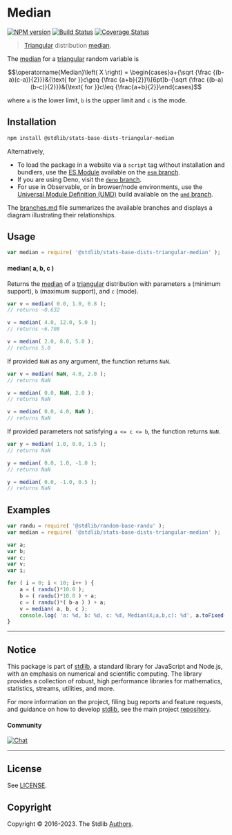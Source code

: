<!--

@license Apache-2.0

Copyright (c) 2018 The Stdlib Authors.

Licensed under the Apache License, Version 2.0 (the "License");
you may not use this file except in compliance with the License.
You may obtain a copy of the License at

   http://www.apache.org/licenses/LICENSE-2.0

Unless required by applicable law or agreed to in writing, software
distributed under the License is distributed on an "AS IS" BASIS,
WITHOUT WARRANTIES OR CONDITIONS OF ANY KIND, either express or implied.
See the License for the specific language governing permissions and
limitations under the License.

-->

# Median

[![NPM version][npm-image]][npm-url] [![Build Status][test-image]][test-url] [![Coverage Status][coverage-image]][coverage-url] <!-- [![dependencies][dependencies-image]][dependencies-url] -->

> [Triangular][triangular-distribution] distribution [median][median].

<!-- Section to include introductory text. Make sure to keep an empty line after the intro `section` element and another before the `/section` close. -->

<section class="intro">

The [median][median] for a [triangular][triangular-distribution] random variable is

<!-- <equation class="equation" label="eq:triangular_median" align="center" raw="\operatorname{Median}\left( X \right) = \begin{cases}a+{\sqrt {\frac {(b-a)(c-a)}{2}}}&{\text{ for }}c\geq {\frac {a+b}{2}}\\[6pt]b-{\sqrt {\frac {(b-a)(b-c)}{2}}}&{\text{ for }}c\leq {\frac{a+b}{2}}\end{cases}" alt="Median for a triangular distribution."> -->

```math
\operatorname{Median}\left( X \right) = \begin{cases}a+{\sqrt {\frac {(b-a)(c-a)}{2}}}&{\text{ for }}c\geq {\frac {a+b}{2}}\\[6pt]b-{\sqrt {\frac {(b-a)(b-c)}{2}}}&{\text{ for }}c\leq {\frac{a+b}{2}}\end{cases}
```

<!-- <div class="equation" align="center" data-raw-text="\operatorname{Median}\left( X \right) = \begin{cases}a+{\sqrt {\frac {(b-a)(c-a)}{2}}}&amp;{\text{ for }}c\geq {\frac {a+b}{2}}\\[6pt]b-{\sqrt {\frac {(b-a)(b-c)}{2}}}&amp;{\text{ for }}c\leq {\frac{a+b}{2}}\end{cases}" data-equation="eq:triangular_median">
    <img src="https://cdn.jsdelivr.net/gh/stdlib-js/stdlib@51534079fef45e990850102147e8945fb023d1d0/lib/node_modules/@stdlib/stats/base/dists/triangular/median/docs/img/equation_triangular_median.svg" alt="Median for a triangular distribution.">
    <br>
</div> -->

<!-- </equation> -->

where `a` is the lower limit, `b` is the upper limit and `c` is the mode.

</section>

<!-- /.intro -->

<!-- Package usage documentation. -->

<section class="installation">

## Installation

```bash
npm install @stdlib/stats-base-dists-triangular-median
```

Alternatively,

-   To load the package in a website via a `script` tag without installation and bundlers, use the [ES Module][es-module] available on the [`esm` branch][esm-url].
-   If you are using Deno, visit the [`deno` branch][deno-url].
-   For use in Observable, or in browser/node environments, use the [Universal Module Definition (UMD)][umd] build available on the [`umd` branch][umd-url].

The [branches.md][branches-url] file summarizes the available branches and displays a diagram illustrating their relationships.

</section>

<section class="usage">

## Usage

```javascript
var median = require( '@stdlib/stats-base-dists-triangular-median' );
```

#### median( a, b, c )

Returns the [median][median] of a [triangular][triangular-distribution] distribution with parameters `a` (minimum support), `b` (maximum support), and `c` (mode).

```javascript
var v = median( 0.0, 1.0, 0.8 );
// returns ~0.632

v = median( 4.0, 12.0, 5.0 );
// returns ~6.708

v = median( 2.0, 8.0, 5.0 );
// returns 5.0
```

If provided `NaN` as any argument, the function returns `NaN`.

```javascript
var v = median( NaN, 4.0, 2.0 );
// returns NaN

v = median( 0.0, NaN, 2.0 );
// returns NaN

v = median( 0.0, 4.0, NaN );
// returns NaN
```

If provided parameters not satisfying `a <= c <= b`, the function returns `NaN`.

```javascript
var y = median( 1.0, 0.0, 1.5 );
// returns NaN

y = median( 0.0, 1.0, -1.0 );
// returns NaN

y = median( 0.0, -1.0, 0.5 );
// returns NaN
```

</section>

<!-- /.usage -->

<!-- Package usage notes. Make sure to keep an empty line after the `section` element and another before the `/section` close. -->

<section class="notes">

</section>

<!-- /.notes -->

<!-- Package usage examples. -->

<section class="examples">

## Examples

<!-- eslint no-undef: "error" -->

```javascript
var randu = require( '@stdlib/random-base-randu' );
var median = require( '@stdlib/stats-base-dists-triangular-median' );

var a;
var b;
var c;
var v;
var i;

for ( i = 0; i < 10; i++ ) {
    a = ( randu()*10.0 );
    b = ( randu()*10.0 ) + a;
    c = ( randu()*( b-a ) ) + a;
    v = median( a, b, c );
    console.log( 'a: %d, b: %d, c: %d, Median(X;a,b,c): %d', a.toFixed( 4 ), b.toFixed( 4 ), c.toFixed( 4 ), v.toFixed( 4 ) );
}
```

</section>

<!-- /.examples -->

<!-- Section to include cited references. If references are included, add a horizontal rule *before* the section. Make sure to keep an empty line after the `section` element and another before the `/section` close. -->

<section class="references">

</section>

<!-- /.references -->

<!-- Section for related `stdlib` packages. Do not manually edit this section, as it is automatically populated. -->

<section class="related">

</section>

<!-- /.related -->

<!-- Section for all links. Make sure to keep an empty line after the `section` element and another before the `/section` close. -->


<section class="main-repo" >

* * *

## Notice

This package is part of [stdlib][stdlib], a standard library for JavaScript and Node.js, with an emphasis on numerical and scientific computing. The library provides a collection of robust, high performance libraries for mathematics, statistics, streams, utilities, and more.

For more information on the project, filing bug reports and feature requests, and guidance on how to develop [stdlib][stdlib], see the main project [repository][stdlib].

#### Community

[![Chat][chat-image]][chat-url]

---

## License

See [LICENSE][stdlib-license].


## Copyright

Copyright &copy; 2016-2023. The Stdlib [Authors][stdlib-authors].

</section>

<!-- /.stdlib -->

<!-- Section for all links. Make sure to keep an empty line after the `section` element and another before the `/section` close. -->

<section class="links">

[npm-image]: http://img.shields.io/npm/v/@stdlib/stats-base-dists-triangular-median.svg
[npm-url]: https://npmjs.org/package/@stdlib/stats-base-dists-triangular-median

[test-image]: https://github.com/stdlib-js/stats-base-dists-triangular-median/actions/workflows/test.yml/badge.svg?branch=main
[test-url]: https://github.com/stdlib-js/stats-base-dists-triangular-median/actions/workflows/test.yml?query=branch:main

[coverage-image]: https://img.shields.io/codecov/c/github/stdlib-js/stats-base-dists-triangular-median/main.svg
[coverage-url]: https://codecov.io/github/stdlib-js/stats-base-dists-triangular-median?branch=main

<!--

[dependencies-image]: https://img.shields.io/david/stdlib-js/stats-base-dists-triangular-median.svg
[dependencies-url]: https://david-dm.org/stdlib-js/stats-base-dists-triangular-median/main

-->

[chat-image]: https://img.shields.io/gitter/room/stdlib-js/stdlib.svg
[chat-url]: https://app.gitter.im/#/room/#stdlib-js_stdlib:gitter.im

[stdlib]: https://github.com/stdlib-js/stdlib

[stdlib-authors]: https://github.com/stdlib-js/stdlib/graphs/contributors

[umd]: https://github.com/umdjs/umd
[es-module]: https://developer.mozilla.org/en-US/docs/Web/JavaScript/Guide/Modules

[deno-url]: https://github.com/stdlib-js/stats-base-dists-triangular-median/tree/deno
[umd-url]: https://github.com/stdlib-js/stats-base-dists-triangular-median/tree/umd
[esm-url]: https://github.com/stdlib-js/stats-base-dists-triangular-median/tree/esm
[branches-url]: https://github.com/stdlib-js/stats-base-dists-triangular-median/blob/main/branches.md

[stdlib-license]: https://raw.githubusercontent.com/stdlib-js/stats-base-dists-triangular-median/main/LICENSE

[triangular-distribution]: https://en.wikipedia.org/wiki/Triangular_distribution

[median]: https://en.wikipedia.org/wiki/Median

</section>

<!-- /.links -->
